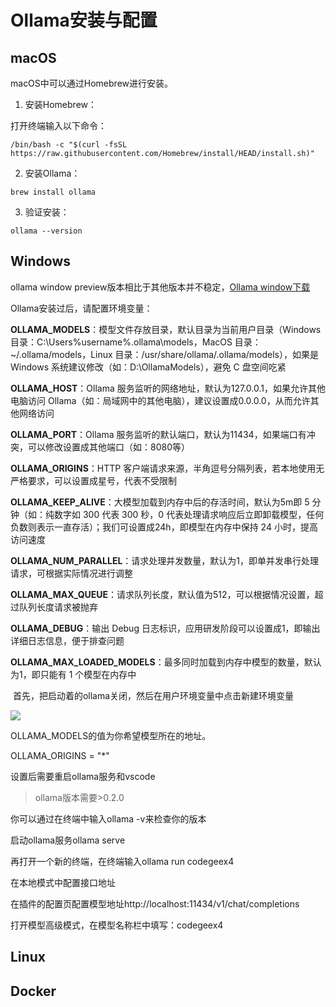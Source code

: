 # Ollama安装与配置

## macOS

macOS中可以通过Homebrew进行安装。

1. 安装Homebrew：

打开终端输入以下命令：

```shell
/bin/bash -c "$(curl -fsSL https://raw.githubusercontent.com/Homebrew/install/HEAD/install.sh)"
```

2. 安装Ollama：

```shell
brew install ollama
```

3. 验证安装：

```shell
ollama --version
```

## Windows

ollama window preview版本相比于其他版本并不稳定，[Ollama window下载](https://ollama.com/download)

Ollama安装过后，请配置环境变量：

**OLLAMA_MODELS**：模型文件存放目录，默认目录为当前用户目录（Windows 目录：C:\Users%username%.ollama\models，MacOS 目录：~/.ollama/models，Linux 目录：/usr/share/ollama/.ollama/models），如果是 Windows 系统建议修改（如：D:\OllamaModels），避免 C 盘空间吃紧

**OLLAMA_HOST**：Ollama 服务监听的网络地址，默认为127.0.0.1，如果允许其他电脑访问 Ollama（如：局域网中的其他电脑），建议设置成0.0.0.0，从而允许其他网络访问

**OLLAMA_PORT**：Ollama 服务监听的默认端口，默认为11434，如果端口有冲突，可以修改设置成其他端口（如：8080等）

**OLLAMA_ORIGINS**：HTTP 客户端请求来源，半角逗号分隔列表，若本地使用无严格要求，可以设置成星号，代表不受限制

**OLLAMA_KEEP_ALIVE**：大模型加载到内存中后的存活时间，默认为5m即 5 分钟（如：纯数字如 300 代表 300 秒，0 代表处理请求响应后立即卸载模型，任何负数则表示一直存活）；我们可设置成24h，即模型在内存中保持 24 小时，提高访问速度

**OLLAMA_NUM_PARALLEL**：请求处理并发数量，默认为1，即单并发串行处理请求，可根据实际情况进行调整

**OLLAMA_MAX_QUEUE**：请求队列长度，默认值为512，可以根据情况设置，超过队列长度请求被抛弃

**OLLAMA_DEBUG**：输出 Debug 日志标识，应用研发阶段可以设置成1，即输出详细日志信息，便于排查问题

**OLLAMA_MAX_LOADED_MODELS**：最多同时加载到内存中模型的数量，默认为1，即只能有 1 个模型在内存中

​
首先，把启动着的ollama关闭，然后在用户环境变量中点击新建环境变量

![](https://img-blog.csdnimg.cn/img_convert/53049a01a7ccf219d4a04646ecc2b29b.png)

OLLAMA_MODELS的值为你希望模型所在的地址。

OLLAMA_ORIGINS = "*"

设置后需要重启ollama服务和vscode
>ollama版本需要>0.2.0

 你可以通过在终端中输入ollama -v来检查你的版本

启动ollama服务ollama serve

再打开一个新的终端，在终端输入ollama run codegeex4

在本地模式中配置接口地址

在插件的配置页配置模型地址http://localhost:11434/v1/chat/completions

打开模型高级模式，在模型名称栏中填写：codegeex4

## Linux

## Docker